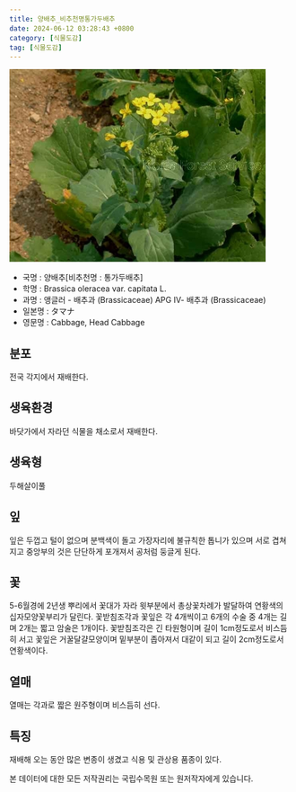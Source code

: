 ```yaml
---
title: 양배추_비추천명통가두배추
date: 2024-06-12 03:28:43 +0800
category: [식물도감]
tag: [식물도감]
---
```




![양배추[비추천명 : 통가두배추]](/assets/img/fileUpload/plants/basic/Cruciferae/Brassica/8393/1_th2.JPG)
- 국명 : 양배추[비추천명 : 통가두배추]
- 학명 : Brassica oleracea var. capitata L.
- 과명 : 앵글러 - 배추과 (Brassicaceae) APG Ⅳ- 배추과 (Brassicaceae)
- 일본명 : タマナ
- 영문명 : Cabbage, Head Cabbage


## 분포
전국 각지에서 재배한다.
## 생육환경
바닷가에서 자라던 식물을 채소로서 재배한다.
## 생육형
두해살이풀
## 잎
잎은 두껍고 털이 없으며 분백색이 돌고 가장자리에 불규칙한 톱니가 있으며 서로 겹쳐지고 중앙부의 것은 단단하게 포개져서 공처럼 둥글게 된다.
## 꽃
5-6월경에 2년생 뿌리에서 꽃대가 자라 윗부분에서 총상꽃차례가 발달하여 연황색의 십자모양꽃부리가 달린다. 꽃받침조각과 꽃잎은 각 4개씩이고 6개의 수술 중 4개는 길며 2개는 짧고 암술은 1개이다. 꽃받침조각은 긴 타원형이며 길이 1cm정도로서 비스듬히 서고 꽃잎은 거꿀달걀모양이며 밑부분이 좁아져서 대같이 되고 길이 2cm정도로서 연황색이다.
## 열매
열매는 각과로 짧은 원주형이며 비스듬히 선다.
## 특징
재배해 오는 동안 많은 변종이 생겼고 식용 및 관상용 품종이 있다.






본 데이터에 대한 모든 저작권리는 국립수목원 또는 원저작자에게 있습니다.
